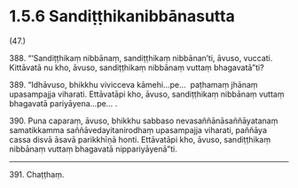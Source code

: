 

# 1.5.6 Sandiṭṭhikanibbānasutta




(47.)

388\. “‘Sandiṭṭhikaṃ nibbānaṃ, sandiṭṭhikaṃ nibbānan’ti, āvuso, vuccati. Kittāvatā nu kho, āvuso, sandiṭṭhikaṃ nibbānaṃ vuttaṃ bhagavatā”ti?

389\. “Idhāvuso, bhikkhu vivicceva kāmehi…pe…  paṭhamaṃ jhānaṃ upasampajja viharati. Ettāvatāpi kho, āvuso, sandiṭṭhikaṃ nibbānaṃ vuttaṃ bhagavatā pariyāyena…pe… .

390\. Puna caparaṃ, āvuso, bhikkhu sabbaso nevasaññānāsaññāyatanaṃ samatikkamma saññāvedayitanirodhaṃ upasampajja viharati, paññāya cassa disvā āsavā parikkhīṇā honti. Ettāvatāpi kho, āvuso, sandiṭṭhikaṃ nibbānaṃ vuttaṃ bhagavatā nippariyāyenā”ti.

---

391\. Chaṭṭhaṃ.






